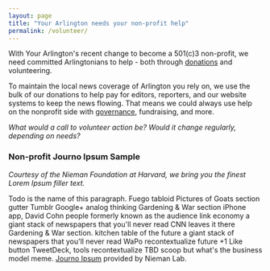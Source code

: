 ```yaml
---
layout: page
title: "Your Arlington needs your non-profit help"
permalink: /volunteer/
---
```


With Your Arlington's recent change to become a 501(c)3 non-profit, we need committed Arlingtonians to help - both through [donations](/donate) and volunteering.

To maintain the local news coverage of Arlington you rely on, we use the bulk of our donations to help pay for editors, reporters, and our website systems to keep the news flowing.  That means we could always use help on the nonprofit side with [governance](/board), fundraising, and more.

*What would a call to volunteer action be?  Would it change regularly, depending on needs?*  

### Non-profit Journo Ipsum Sample

*Courtesy of the Nieman Foundation at Harvard, we bring you the finest Lorem Ipsum filler text.*

Todo is the name of this paragraph. Fuego tabloid Pictures of Goats section gutter Tumblr Google+ analog thinking Gardening & War section iPhone app, David Cohn people formerly known as the audience link economy a giant stack of newspapers that you'll never read CNN leaves it there Gardening & War section. kitchen table of the future a giant stack of newspapers that you'll never read WaPo recontextualize future +1 Like button TweetDeck, tools recontextualize TBD scoop but what's the business model meme.  [Journo Ipsum](https://www.niemanlab.org/2011/09/introducing-journo-ipsum-for-all-your-nonsense-about-the-future-of-news-textual-needs/) provided by Nieman Lab.